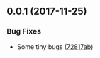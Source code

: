 <a name="0.0.1"></a>
## 0.0.1 (2017-11-25)


### Bug Fixes

* Some tiny bugs ([72817ab](https://github.com/ZeroNetJS/zeronet-js/commit/72817ab))



